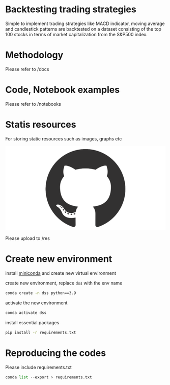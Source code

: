 # Backtesting trading strategies
Simple to implement trading strategies like MACD indicator, moving average and candlestick patterns are backtested on a dataset consisting of the top 100 stocks in terms of market capitalization from the S&P500 index.   

# Methodology

Please refer to /docs

# Code, Notebook examples

Please refer to /notebooks


# Statis resources

For storing static resources such as images, graphs etc

![](res/github_mark.png)

Please upload to /res

# Create new environment

install [miniconda](https://docs.conda.io/en/latest/miniconda.html)
and create new virtual environment

create new environment, replace ```dss``` with the env name
```bash
conda create -n dss python==3.9
```

activate the new environment
```bash
conda activate dss
```

install essential packages
```bash
pip install -r requirements.txt
```


# Reproducing the codes

Please include requirements.txt
```python
conda list --export > requirements.txt
```

